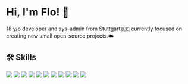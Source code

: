 # Hi, I'm Flo! 👋

18 y/o developer and sys-admin from Stuttgart🇩🇪 currently focused on creating new small open-source projects.☁️

## 🛠 Skills

<p float="left">
  
<img src="https://img.shields.io/badge/Ansible-000000?style=for-the-badge&logo=ansible&logoColor=white" />
<img src="https://img.shields.io/badge/Docker-2CA5E0?style=for-the-badge&logo=docker&logoColor=white" />

<img src="https://img.shields.io/badge/MySQL-005C84?style=for-the-badge&logo=mysql&logoColor=white" />
<img src="https://img.shields.io/badge/JavaScript-323330?style=for-the-badge&logo=javascript&logoColor=F7DF1E" />

<img src="https://img.shields.io/badge/Debian-A81D33?style=for-the-badge&logo=debian&logoColor=white" />
<img src="https://img.shields.io/badge/Windows-0078D6?style=for-the-badge&logo=windows&logoColor=white" />
<img src="https://img.shields.io/badge/Proxmox-E57000?style=for-the-badge&logo=proxmox&logoColor=white" />
<img src="https://img.shields.io/badge/TrueNAS-0095D5?style=for-the-badge&logo=truenas&logoColor=white" />

<img src="https://img.shields.io/badge/CISCO-1BA0D7?style=for-the-badge&logo=cisco&logoColor=white" />
<img src="https://img.shields.io/badge/powershell-5391FE?style=for-the-badge&logo=powershell&logoColor=white" />
<img src="https://img.shields.io/badge/Shell_Script-121011?style=for-the-badge&logo=gnu-bash&logoColor=white" />

</p>
<!---
FlorianSpengler/FlorianSpengler is a ✨ special ✨ repository because its `README.md` (this file) appears on your GitHub profile.
You can click the Preview link to take a look at your changes.
--->
